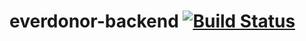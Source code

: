 # everdonor-backend [![Build Status](https://travis-ci.org/Everdonor/everdonor-backend.svg?branch=master)](https://travis-ci.org/Everdonor/everdonor-backend)